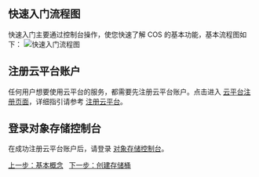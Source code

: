 ## 快速入门流程图
快速入门主要通过控制台操作，使您快速了解 COS 的基本功能，基本流程图如下：
![快速入门流程图](http://imgcache.tcecqpoc.fsphere.cn/image/mc.qcloudimg.com/static/img/520720197375cee1cc86ad0ebc38ffe2/image.png)
## 注册云平台账户
任何用户想要使用云平台的服务，都需要先注册云平台账户。点击进入 [云平台注册页面](http://tcecqpoc.fsphere.cn/register)，详细指引请参考 [注册云平台](http://tcecqpoc.fsphere.cn/document/product/378/9603)。
## 登录对象存储控制台
在成功注册云平台账户后，请登录 [对象存储控制台](http://console.tcecqpoc.fsphere.cn/cos4/index)。


[上一步：基本概念](http://tcecqpoc.fsphere.cn/document/product/436/6225)  
[下一步：创建存储桶](http://tcecqpoc.fsphere.cn/document/product/436/6232)
